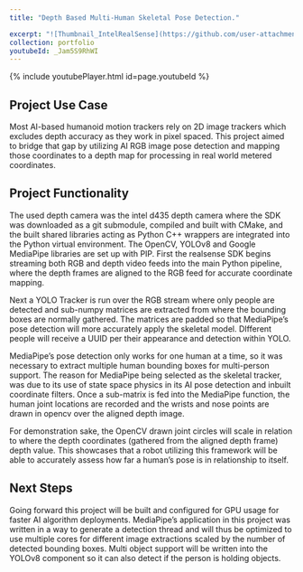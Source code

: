 ```yaml
---
title: "Depth Based Multi-Human Skeletal Pose Detection."

excerpt: "![Thumbnail_IntelRealSense](https://github.com/user-attachments/assets/5b071d5a-989e-48d1-af4e-8366e9dfdae8)\\An AI-algorithm based motion detector that utilizes a depth camera for accurate motion capture."
collection: portfolio
youtubeId: _Jam5S9RhWI
---
```


{% include youtubePlayer.html id=page.youtubeId %}
<br>
## Project Use Case 
Most AI-based humanoid motion trackers rely on 2D image trackers which excludes depth accuracy as they work in pixel spaced. This project aimed to bridge that gap by utilizing AI RGB image pose detection and mapping those coordinates to a depth map for processing in real world metered coordinates.

## Project Functionality
The used depth camera was the intel d435 depth camera where the SDK was downloaded as a git submodule, compiled and built with CMake, and the built shared libraries acting as Python C++ wrappers are integrated into the Python virtual environment.  The OpenCV, YOLOv8 and Google MediaPipe libraries are set up with PIP. First the realsense SDK begins streaming both RGB and depth video feeds into the main Python pipeline, where the depth frames are aligned to the RGB feed for accurate coordinate mapping. 

Next a YOLO Tracker is run over the RGB stream where only people are detected and sub-numpy matrices are extracted from where the bounding boxes are normally gathered. The matrices are padded so that MediaPipe’s pose detection will more accurately apply the skeletal model. DIfferent people will receive a UUID per their appearance and detection within YOLO.

MediaPipe’s pose detection only works for one human at a time, so it was necessary to extract multiple human bounding boxes for multi-person support. The reason for MediaPipe being selected as the skeletal tracker, was due to its use of state space physics in its AI pose detection and inbuilt coordinate filters. Once a sub-matrix is fed into the MediaPipe function, the human joint locations are recorded and the wrists and nose points are drawn in opencv over the aligned depth image.

For demonstration sake, the OpenCV drawn joint circles will scale in relation to where the depth coordinates (gathered from the aligned depth frame) depth value. This showcases that a robot utilizing this framework will be able to accurately assess how far a human’s pose is in relationship to itself. 

## Next Steps
Going forward this project will be built and configured for GPU usage for faster AI algorithm deployments.
MediaPipe’s application in this project was written in a way to generate a detection thread and will thus be optimized to use multiple cores for different image extractions scaled by the number of detected bounding boxes.
Multi object support will be written into the YOLOv8 component so it can also detect if the person is holding objects.

